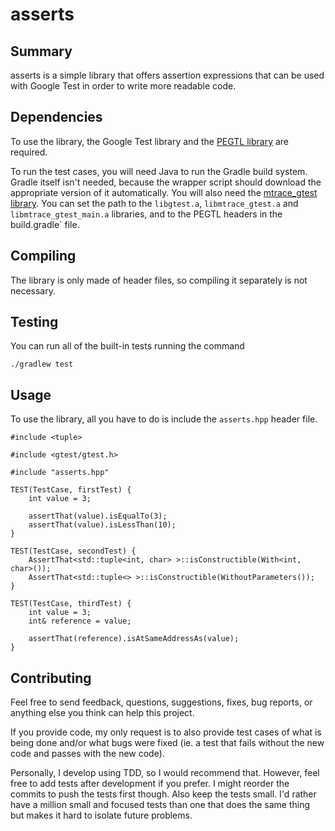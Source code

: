 # asserts #

## Summary

asserts is a simple library that offers assertion expressions that can
be used with Google Test in order to write more readable code.

## Dependencies

To use the library, the Google Test library and the
[PEGTL library](https://github.com/colinh/pegtl) are required.

To run the test cases, you will need Java to run the Gradle build
system. Gradle itself isn't needed, because the wrapper script should
download the appropriate version of it automatically. You will also need
the [mtrace_gtest library](https://bitbucket.org/jvff/mtrace_gtest). You
can set the path to the `libgtest.a`, `libmtrace_gtest.a` and
`libmtrace_gtest_main.a` libraries, and to the PEGTL headers in the
build.gradle` file.

## Compiling

The library is only made of header files, so compiling it separately is
not necessary.

## Testing

You can run all of the built-in tests running the command

    ./gradlew test

## Usage

To use the library, all you have to do is include the `asserts.hpp`
header file.

```
#include <tuple>

#include <gtest/gtest.h>

#include "asserts.hpp"

TEST(TestCase, firstTest) {
    int value = 3;

    assertThat(value).isEqualTo(3);
    assertThat(value).isLessThan(10);
}

TEST(TestCase, secondTest) {
    AssertThat<std::tuple<int, char> >::isConstructible(With<int, char>());
    AssertThat<std::tuple<> >::isConstructible(WithoutParameters());
}

TEST(TestCase, thirdTest) {
    int value = 3;
    int& reference = value;

    assertThat(reference).isAtSameAddressAs(value);
}
```

## Contributing

Feel free to send feedback, questions, suggestions, fixes, bug reports,
or anything else you think can help this project.

If you provide code, my only request is to also provide test cases of
what is being done and/or what bugs were fixed (ie. a test that fails
without the new code and passes with the new code).

Personally, I develop using TDD, so I would recommend that. However,
feel free to add tests after development if you prefer. I might reorder
the commits to push the tests first though. Also keep the tests small.
I'd rather have a million small and focused tests than one that does the
same thing but makes it hard to isolate future problems.
